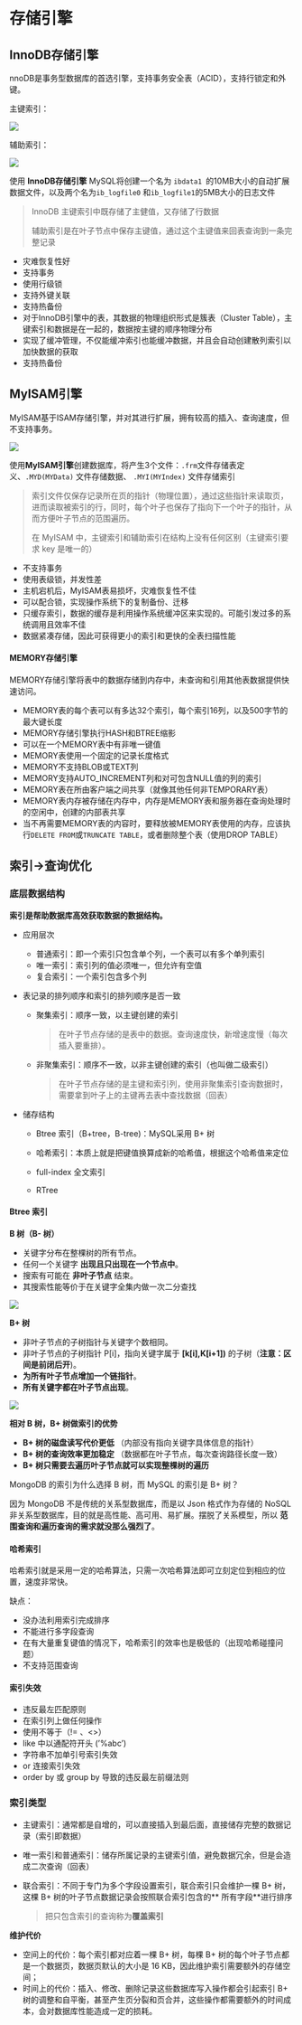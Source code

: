 # 存储引擎

## InnoDB存储引擎

nnoDB是事务型数据库的首选引擎，支持事务安全表（ACID），支持行锁定和外键。

主键索引：

![](../../assets/img/mysql/mysql_2.png)

辅助索引：

![](../../assets/img/mysql/mysql_3.png)

使用 **InnoDB存储引擎** MySQL将创建一个名为 `ibdata1 `的10MB大小的自动扩展数据文件，以及两个名为`ib_logfile0`
和`ib_logfile1`的5MB大小的日志文件

> InnoDB 主键索引中既存储了主健值，又存储了行数据
>
> 辅助索引是在叶子节点中保存主键值，通过这个主键值来回表查询到一条完整记录

- 灾难恢复性好
- 支持事务
- 使用行级锁
- 支持外键关联
- 支持热备份
- 对于InnoDB引擎中的表，其数据的物理组织形式是簇表（Cluster Table），主键索引和数据是在一起的，数据按主键的顺序物理分布
- 实现了缓冲管理，不仅能缓冲索引也能缓冲数据，并且会自动创建散列索引以加快数据的获取
- 支持热备份

## MyISAM引擎

MyISAM基于ISAM存储引擎，并对其进行扩展，拥有较高的插入、查询速度，但不支持事务。

![](../../assets/img/mysql/mysql_1.png)

使用**MyISAM引擎**创建数据库，将产生3个文件：`.frm`文件存储表定义、`.MYD(MYData)` 文件存储数据、 `.MYI(MYIndex)` 文件存储索引

> 索引文件仅保存记录所在页的指针（物理位置），通过这些指针来读取页，进而读取被索引的行，同时，每个叶子也保存了指向下一个叶子的指针，从而方便叶子节点的范围遍历。
>
> 在 MyISAM 中，主键索引和辅助索引在结构上没有任何区别（主键索引要求 key 是唯一的）

- 不支持事务
- 使用表级锁，并发性差
- 主机宕机后，MyISAM表易损坏，灾难恢复性不佳
- 可以配合锁，实现操作系统下的复制备份、迁移
- 只缓存索引，数据的缓存是利用操作系统缓冲区来实现的。可能引发过多的系统调用且效率不佳
- 数据紧凑存储，因此可获得更小的索引和更快的全表扫描性能

#### MEMORY存储引擎

MEMORY存储引擎将表中的数据存储到内存中，未查询和引用其他表数据提供快速访问。

- MEMORY表的每个表可以有多达32个索引，每个索引16列，以及500字节的最大键长度
- MEMORY存储引擎执行HASH和BTREE缩影
- 可以在一个MEMORY表中有非唯一键值
- MEMORY表使用一个固定的记录长度格式
- MEMORY不支持BLOB或TEXT列
- MEMORY支持AUTO_INCREMENT列和对可包含NULL值的列的索引
- MEMORY表在所由客户端之间共享（就像其他任何非TEMPORARY表）
- MEMORY表内存被存储在内存中，内存是MEMORY表和服务器在查询处理时的空闲中，创建的内部表共享
- 当不再需要MEMORY表的内容时，要释放被MEMORY表使用的内存，应该执行`DELETE FROM`或`TRUNCATE TABLE`，或者删除整个表（使用DROP
  TABLE）

## 索引->查询优化

### 底层数据结构

**索引是帮助数据库高效获取数据的数据结构。**

- 应用层次
    - 普通索引：即一个索引只包含单个列，一个表可以有多个单列索引
    - 唯一索引：索引列的值必须唯一，但允许有空值
    - 复合索引：一个索引包含多个列

- 表记录的排列顺序和索引的排列顺序是否一致

    - 聚集索引：顺序一致，以主键创建的索引

      > 在叶子节点存储的是表中的数据。查询速度快，新增速度慢（每次插入要重排）。

    - 非聚集索引：顺序不一致，以非主键创建的索引（也叫做二级索引）

      > 在叶子节点存储的是主键和索引列，使用非聚集索引查询数据时，需要拿到叶子上的主键再去表中查找数据（回表）

- 储存结构

    - Btree 索引（B+tree，B-tree)：MySQL采用 B+ 树
    - 哈希索引：本质上就是把键值换算成新的哈希值，根据这个哈希值来定位

    - full-index 全文索引
    - RTree

#### Btree 索引

**B 树（B- 树）**

- 关键字分布在整棵树的所有节点。
- 任何一个关键字 **出现且只出现在一个节点中**。
- 搜索有可能在 **非叶子节点** 结束。
- 其搜索性能等价于在关键字全集内做一次二分查找

![](../../assets/img/mysql/mysql_4.png)

**B+ 树**

- 非叶子节点的子树指针与关键字个数相同。
- 非叶子节点的子树指针 P[i]，指向关键字属于 **[k[i],K[i+1])** 的子树（**注意：区间是前闭后开**)。
- **为所有叶子节点增加一个链指针**。
- **所有关键字都在叶子节点出现**。

![](../../assets/img/mysql/mysql_5.png)

**相对 B 树，B+ 树做索引的优势**

- **B+ 树的磁盘读写代价更低** （内部没有指向关键字具体信息的指针）
- **B+ 树的查询效率更加稳定** （数据都在叶子节点，每次查询路径长度一致）
- **B+ 树只需要去遍历叶子节点就可以实现整棵树的遍历**

MongoDB 的索引为什么选择 B 树，而 MySQL 的索引是 B+ 树？

因为 MongoDB 不是传统的关系型数据库，而是以 Json 格式作为存储的 NoSQL
非关系型数据库，目的就是高性能、高可用、易扩展。摆脱了关系模型，所以 **范围查询和遍历查询的需求就没那么强烈了**。

#### 哈希索引

哈希索引就是采用一定的哈希算法，只需一次哈希算法即可立刻定位到相应的位置，速度非常快。

缺点：

- 没办法利用索引完成排序
- 不能进行多字段查询
- 在有大量重复键值的情况下，哈希索引的效率也是极低的（出现哈希碰撞问题）
- 不支持范围查询

#### 索引失效

- 违反最左匹配原则
- 在索引列上做任何操作
- 使用不等于（!= 、<>）
- like 中以通配符开头 (’%abc’)
- 字符串不加单引号索引失效
- or 连接索引失效
- order by 或 group by 导致的违反最左前缀法则

### 索引类型

- 主键索引：通常都是自增的，可以直接插入到最后面，直接储存完整的数据记录（索引即数据）

- 唯一索引和普通索引：储存所属记录的主键索引值，避免数据冗余，但是会造成二次查询（回表）

- 联合索引：不同于专门为多个字段设置索引，联合索引只会维护一棵 B+ 树，这棵 B+ 树的叶子节点数据记录会按照联合索引包含的**
  所有字段**进行排序

  > 把只包含索引的查询称为**覆盖索引**

**维护代价**

- 空间上的代价：每个索引都对应着一棵 B+ 树，每棵 B+ 树的每个叶子节点都是一个数据页，数据页默认的大小是 16
  KB，因此维护索引需要额外的存储空间；
- 时间上的代价：插入、修改、删除记录这些数据库写入操作都会引起索引 B+ 树的调整和自平衡，甚至产生页分裂和页合并，这些操作都需要额外的时间成本，会对数据库性能造成一定的损耗。

